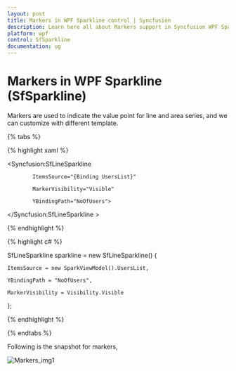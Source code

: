 ```yaml
---
layout: post
title: Markers in WPF Sparkline control | Syncfusion
description: Learn here all about Markers support in Syncfusion WPF Sparkline (SfSparkline) control, its elements and more.
platform: wpf
control: SfSparkline
documentation: ug
---
```


# Markers in WPF Sparkline (SfSparkline)

Markers are used to indicate the value point for line and area series, and we can customize with different template.

{% tabs %}

{% highlight xaml %}

<Syncfusion:SfLineSparkline 

		    ItemsSource="{Binding UsersList}" 

			MarkerVisibility="Visible"

		    YBindingPath="NoOfUsers">

</Syncfusion:SfLineSparkline >

{% endhighlight  %}

{% highlight c# %}

SfLineSparkline sparkline = new SfLineSparkline()
{

	ItemsSource = new SparkViewModel().UsersList,

	YBindingPath = "NoOfUsers",

	MarkerVisibility = Visibility.Visible

};

{% endhighlight %}

{% endtabs %}

Following is the snapshot for markers,

![Markers_img1](Markers_images/Markers_img1.png)
